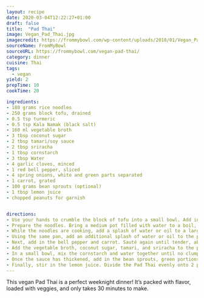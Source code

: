 ```yaml
---
layout: recipe
date: 2020-03-04T12:22:27+01:00
draft: false
title:  "Pad Thai"
image: Vegan_Pad_Thai.jpg
imagecredit: https://frommybowl.com/wp-content/uploads/2018/01/Vegan_Pad_Thai_30_Minutes_GlutenFree_FromMyBowl-4.jpg
sourceName: FromMyBowl
sourceURL: https://frommybowl.com/vegan-pad-thai/
category: dinner
cuisine: Thai
tags:
  - vegan
yield: 2
prepTime: 10
cookTime: 20

ingredients:
- 180 grams rice noodles
- 250 grams block tofu, drained
- 0.5 tsp turmeric
- 0.5 tsp Kala Namak (black salt)
- 160 ml vegetable broth
- 3 tbsp coconut sugar
- 2 tbsp tamari/soy sauce
- 2 tbsp sriracha
- 1 tbsp cornstarch
- 3 tbsp Water
- 4 garlic cloves, minced
- 1 red bell pepper, sliced
- 4 spring onions, white and green parts separated
- 1 carrot, grated
- 100 grams bean sprouts (optional)
- 1 tbsp lemon juice
- chopped peanuts for garnish


directions:
- Use your hands to crumble the block of tofu into a small bowl. Add in the turmeric and stir well. Set aside.
- Prepare the noodles. Bring a medium pot filled with water to a boil, then cook the noodles according to the package instructions. Drain and set aside.
- While the noodles are cooking, add a splash of water or oil to a large saucepan. Add the crumbled tofu to the pan and cook over medium heat for 3-5 minutes. Sprinkle in the black salt at the end, then remove from the pan and set aside.
- Using the same pan, add an additional splash of water or oil to the pan along with the garlic and white portions of the spring onions. Sauté over medium heat until translucent, about 3 minutes.
- Next, add in the bell pepper and carrot. Sauté again until tender, about 3-5 minutes.
- Add the vegetable broth, coconut sugar, tamari, and sriracha to the pan and mix well. Bring this mixture to a simmer.
- In a small bowl, mix the cornstarch and water together until no clumps remain. Then, pour this “slurry” into the saucepan and mix into the sauce. Let the veggies and sauce simmer for a few minutes, until the sauce begins to thicken noticeably.
- Once the sauce has thickened, add in the bean sprouts, green portions of the spring onions, tofu, and cooked noodles. Mix well until everything is heated and coated in sauce.
- Finally, stir in the lemon juice. Divide the Pad Thai evenly onto 2 plates, and top chopped peanuts.
---
```

This vegan Pad Thai is a perfect weeknight dinner! It’s packed with flavor, loaded with veggies, and only takes 30 minutes to make.
